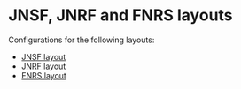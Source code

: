 # JNSF, JNRF and FNRS layouts

Configurations for the following layouts:

 * [JNSF layout](https://lykt.xyz/jnsf/)
 * [JNRF layout](https://lykt.xyz/jnsf/retro/)
 * [FNRS layout](https://lykt.xyz/jnsf/5/)
